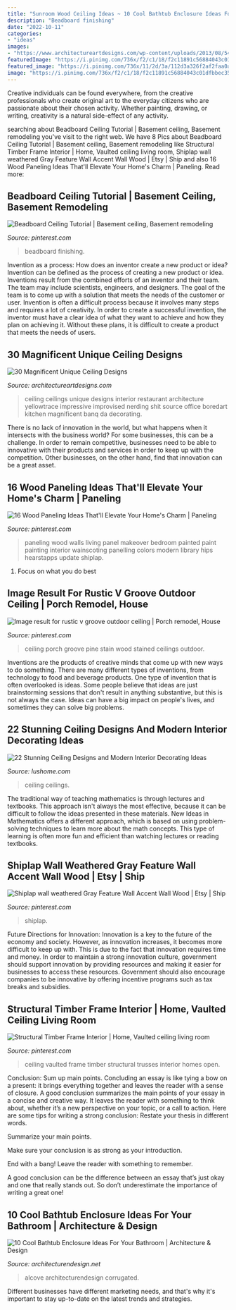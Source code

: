 ```yaml
---
title: "Sunroom Wood Ceiling Ideas ~ 10 Cool Bathtub Enclosure Ideas For Your Bathroom"
description: "Beadboard finishing"
date: "2022-10-11"
categories:
- "ideas"
images:
- "https://www.architectureartdesigns.com/wp-content/uploads/2013/08/542.jpg"
featuredImage: "https://i.pinimg.com/736x/f2/c1/18/f2c11891c56884043c01dfbbec352db1.jpg"
featured_image: "https://i.pinimg.com/736x/11/2d/3a/112d3a326f2af2faa0aa2b5b115694b7.jpg"
image: "https://i.pinimg.com/736x/f2/c1/18/f2c11891c56884043c01dfbbec352db1.jpg"
---
```



Creative individuals can be found everywhere, from the creative professionals who create original art to the everyday citizens who are passionate about their chosen activity. Whether painting, drawing, or writing, creativity is a natural side-effect of any activity.

	

		
searching about Beadboard Ceiling Tutorial | Basement ceiling, Basement remodeling you've visit to the right web. We have 8 Pics about Beadboard Ceiling Tutorial | Basement ceiling, Basement remodeling like Structural Timber Frame Interior | Home, Vaulted ceiling living room, Shiplap wall weathered Gray Feature Wall Accent Wall Wood | Etsy | Ship and also 16 Wood Paneling Ideas That&#039;ll Elevate Your Home&#039;s Charm | Paneling. Read more:
		
    
## Beadboard Ceiling Tutorial | Basement Ceiling, Basement Remodeling

<img loading=lazy src="https://i.pinimg.com/736x/f2/c1/18/f2c11891c56884043c01dfbbec352db1.jpg" onerror="this.onerror=null;this.src='https://tse1.mm.bing.net/th?id=OIP.LNyFQiNiTtfZBhwr_NbbGgHaLG&amp;pid=15.1';" alt="Beadboard Ceiling Tutorial | Basement ceiling, Basement remodeling">

_Source: pinterest.com_

>beadboard finishing. 

	

Invention as a process: How does an inventor create a new product or idea?
Invention can be defined as the process of creating a new product or idea. Inventions result from the combined efforts of an inventor and their team. The team may include scientists, engineers, and designers. The goal of the team is to come up with a solution that meets the needs of the customer or user.
Invention is often a difficult process because it involves many steps and requires a lot of creativity. In order to create a successful invention, the inventor must have a clear idea of what they want to achieve and how they plan on achieving it. Without these plans, it is difficult to create a product that meets the needs of users.

    
## 30 Magnificent Unique Ceiling Designs

<img loading=lazy src="https://www.architectureartdesigns.com/wp-content/uploads/2013/08/542.jpg" onerror="this.onerror=null;this.src='https://tse3.mm.bing.net/th?id=OIP.t4vheVRceOexTXUH1HhNwQHaJ7&amp;pid=15.1';" alt="30 Magnificent Unique Ceiling Designs">

_Source: architectureartdesigns.com_

>ceiling ceilings unique designs interior restaurant architecture yellowtrace impressive improvised nerding shit source office boredart kitchen magnificent banq da decorating. 

	

There is no lack of innovation in the world, but what happens when it intersects with the business world? For some businesses, this can be a challenge. In order to remain competitive, businesses need to be able to innovative with their products and services in order to keep up with the competition. Other businesses, on the other hand, find that innovation can be a great asset.

    
## 16 Wood Paneling Ideas That&#039;ll Elevate Your Home&#039;s Charm | Paneling

<img loading=lazy src="https://i.pinimg.com/736x/b7/84/32/b7843273c1ecae0f1c18c9a298172b50.jpg" onerror="this.onerror=null;this.src='https://tse3.mm.bing.net/th?id=OIP.RHQnLMH-vkkDcvVUZJJ1TgHaLD&amp;pid=15.1';" alt="16 Wood Paneling Ideas That&#039;ll Elevate Your Home&#039;s Charm | Paneling">

_Source: pinterest.com_

>paneling wood walls living panel makeover bedroom painted paint painting interior wainscoting panelling colors modern library hips hearstapps update shiplap. 

	

1. Focus on what you do best

    
## Image Result For Rustic V Groove Outdoor Ceiling | Porch Remodel, House

<img loading=lazy src="https://i.pinimg.com/736x/54/ee/6f/54ee6f233c6613a1ea0bdbf92c7365d6.jpg" onerror="this.onerror=null;this.src='https://tse4.mm.bing.net/th?id=OIP.oZJ3wCctz2KJVvJLt9wtHwHaJ3&amp;pid=15.1';" alt="Image result for rustic v groove outdoor ceiling | Porch remodel, House">

_Source: pinterest.com_

>ceiling porch groove pine stain wood stained ceilings outdoor. 

	

Inventions are the products of creative minds that come up with new ways to do something. There are many different types of inventions, from technology to food and beverage products. One type of invention that is often overlooked is ideas. Some people believe that ideas are just brainstorming sessions that don't result in anything substantive, but this is not always the case. Ideas can have a big impact on people's lives, and sometimes they can solve big problems.

    
## 22 Stunning Ceiling Designs And Modern Interior Decorating Ideas

<img loading=lazy src="https://www.lushome.com/wp-content/uploads/2015/03/modern-ceiling-designs-home-interiors-8.jpg" onerror="this.onerror=null;this.src='https://tse4.mm.bing.net/th?id=OIP.-nw0G4oHIxFATibVGqYTTwAAAA&amp;pid=15.1';" alt="22 Stunning Ceiling Designs and Modern Interior Decorating Ideas">

_Source: lushome.com_

>ceiling ceilings. 

	

The traditional way of teaching mathematics is through lectures and textbooks. This approach isn't always the most effective, because it can be difficult to follow the ideas presented in these materials. New Ideas in Mathematics offers a different approach, which is based on using problem-solving techniques to learn more about the math concepts. This type of learning is often more fun and efficient than watching lectures or reading textbooks.

    
## Shiplap Wall Weathered Gray Feature Wall Accent Wall Wood | Etsy | Ship

<img loading=lazy src="https://i.pinimg.com/736x/45/c0/53/45c05312fc8910162da14276c3c75974.jpg" onerror="this.onerror=null;this.src='https://tse4.mm.bing.net/th?id=OIP.s--yDizwTxy2Y5KelhpBmgHaLH&amp;pid=15.1';" alt="Shiplap wall weathered Gray Feature Wall Accent Wall Wood | Etsy | Ship">

_Source: pinterest.com_

>shiplap. 

	

Future Directions for Innovation:
Innovation is a key to the future of the economy and society. However, as innovation increases, it becomes more difficult to keep up with. This is due to the fact that innovation requires time and money. In order to maintain a strong innovation culture, government should support innovation by providing resources and making it easier for businesses to access these resources. Government should also encourage companies to be innovative by offering incentive programs such as tax breaks and subsidies.

    
## Structural Timber Frame Interior | Home, Vaulted Ceiling Living Room

<img loading=lazy src="https://i.pinimg.com/736x/11/2d/3a/112d3a326f2af2faa0aa2b5b115694b7.jpg" onerror="this.onerror=null;this.src='https://tse2.mm.bing.net/th?id=OIP.-TmW_H37aopjlaRbk-45YQHaLF&amp;pid=15.1';" alt="Structural Timber Frame Interior | Home, Vaulted ceiling living room">

_Source: pinterest.com_

>ceiling vaulted frame timber structural trusses interior homes open. 

	

Conclusion: Sum up main points.
Concluding an essay is like tying a bow on a present: it brings everything together and leaves the reader with a sense of closure. A good conclusion summarizes the main points of your essay in a concise and creative way. It leaves the reader with something to think about, whether it’s a new perspective on your topic, or a call to action. Here are some tips for writing a strong conclusion:
 Restate your thesis in different words.

Summarize your main points.

Make sure your conclusion is as strong as your introduction.

End with a bang! Leave the reader with something to remember.

A good conclusion can be the difference between an essay that’s just okay and one that really stands out. So don’t underestimate the importance of writing a great one!

    
## 10 Cool Bathtub Enclosure Ideas For Your Bathroom | Architecture &amp; Design

<img loading=lazy src="https://cdn.architecturendesign.net/wp-content/uploads/2015/09/43.jpg" onerror="this.onerror=null;this.src='https://tse3.mm.bing.net/th?id=OIP.VqCL4faT-Ynsm_7zCNy8JQHaLO&amp;pid=15.1';" alt="10 Cool Bathtub Enclosure Ideas For Your Bathroom | Architecture &amp; Design">

_Source: architecturendesign.net_

>alcove architecturendesign corrugated. 

	

Different businesses have different marketing needs, and that's why it's important to stay up-to-date on the latest trends and strategies.


